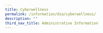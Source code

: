```yaml
---
title: Cyberwellness
permalink: /information/dsa/cyberwellness/
description: ""
third_nav_title: Administrative Information
---
```


